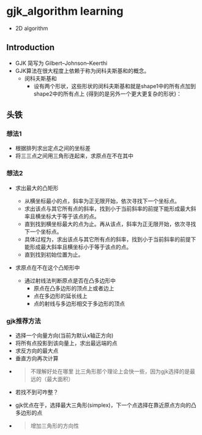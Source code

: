 # gjk_algorithm learning
- 2D algorithm

## Introduction
- GJK 简写为 Gilbert–Johnson–Keerthi
- GJK算法在很大程度上依赖于称为闵科夫斯基和的概念。
    + 闵科夫斯基和
        * 设有两个形状，这些形状的闵科夫斯基和就是shape1中的所有点加到shape2中的所有点上
            {得到的是另外一个更大更复杂的形状}：
## 头铁
### 想法1
- 根据排列求出定点之间的坐标差
- 将三三点之间用三角形连起来，求原点在不在其中

### 想法2
- 求出最大的凸矩形
    + 从横坐标最小的点，斜率为正无限开始，依次寻找下一个坐标点。
    + 求出该点与其它所有点的斜率，找到小于当前斜率的前提下能形成最大斜率且横坐标大于等于该点的点。
    + 直到找到横坐标最大的点为止。再从该点，斜率为正无限开始，依次寻找下一个坐标点。
    + 具体过程为，求出该点与其它所有点的斜率，找到小于当前斜率的前提下能形成最大斜率且横坐标小于等于该点的点。
    + 直到找到初始位置为止。
      
- 求原点在不在这个凸矩形中
    + 通过射线法判断原点是否在凸多边形中
        * 原点在凸多边形的顶点上或者边上
        * 点在多边形的延长线上
        * 点的射线与多边形相交于多边形的顶点
    



### gjk推荐方法
- 选择一个向量方向(当前为默认x轴正方向)
- 将所有点投影到该向量上，求出最远端的点
- 求反方向的最大点
- 垂直方向再次计算
- > 不理解好处在哪里
  > 比三角形那个理论上会快一些，因为gjk选择的是最远的（最大面积）
- 若找不到可咋整？
* gjk优点在于，选择最大三角形(simplex)，下一个点选择在靠近原点方向的凸多边形的点
* > 增加三角形的方向性
